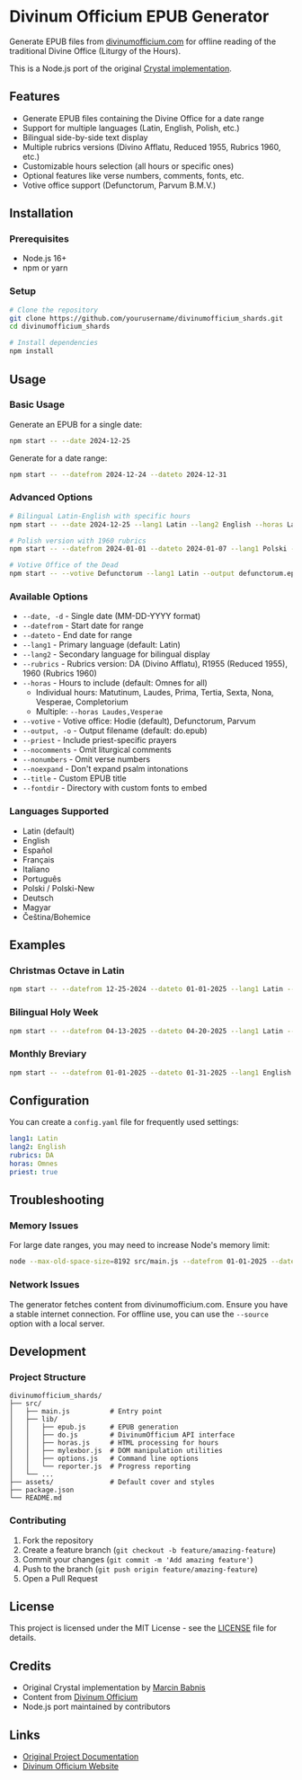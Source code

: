 # Divinum Officium EPUB Generator

Generate EPUB files from [divinumofficium.com](https://divinumofficium.com) for offline reading of the traditional Divine Office (Liturgy of the Hours).

This is a Node.js port of the original [Crystal implementation](https://gitlab.com/mbab/divinumofficium.epub).

## Features

- Generate EPUB files containing the Divine Office for a date range
- Support for multiple languages (Latin, English, Polish, etc.)
- Bilingual side-by-side text display
- Multiple rubrics versions (Divino Afflatu, Reduced 1955, Rubrics 1960, etc.)
- Customizable hours selection (all hours or specific ones)
- Optional features like verse numbers, comments, fonts, etc.
- Votive office support (Defunctorum, Parvum B.M.V.)

## Installation

### Prerequisites

- Node.js 16+ 
- npm or yarn

### Setup

```bash
# Clone the repository
git clone https://github.com/yourusername/divinumofficium_shards.git
cd divinumofficium_shards

# Install dependencies
npm install
```

## Usage

### Basic Usage

Generate an EPUB for a single date:
```bash
npm start -- --date 2024-12-25
```

Generate for a date range:
```bash
npm start -- --datefrom 2024-12-24 --dateto 2024-12-31
```

### Advanced Options

```bash
# Bilingual Latin-English with specific hours
npm start -- --date 2024-12-25 --lang1 Latin --lang2 English --horas Laudes,Vesperae

# Polish version with 1960 rubrics
npm start -- --datefrom 2024-01-01 --dateto 2024-01-07 --lang1 Polski --rubrics 1960

# Votive Office of the Dead
npm start -- --votive Defunctorum --lang1 Latin --output defunctorum.epub
```

### Available Options

- `--date, -d` - Single date (MM-DD-YYYY format)
- `--datefrom` - Start date for range
- `--dateto` - End date for range  
- `--lang1` - Primary language (default: Latin)
- `--lang2` - Secondary language for bilingual display
- `--rubrics` - Rubrics version: DA (Divino Afflatu), R1955 (Reduced 1955), 1960 (Rubrics 1960)
- `--horas` - Hours to include (default: Omnes for all)
  - Individual hours: Matutinum, Laudes, Prima, Tertia, Sexta, Nona, Vesperae, Completorium
  - Multiple: `--horas Laudes,Vesperae`
- `--votive` - Votive office: Hodie (default), Defunctorum, Parvum
- `--output, -o` - Output filename (default: do.epub)
- `--priest` - Include priest-specific prayers
- `--nocomments` - Omit liturgical comments
- `--nonumbers` - Omit verse numbers
- `--noexpand` - Don't expand psalm intonations
- `--title` - Custom EPUB title
- `--fontdir` - Directory with custom fonts to embed

### Languages Supported

- Latin (default)
- English
- Español
- Français  
- Italiano
- Português
- Polski / Polski-New
- Deutsch
- Magyar
- Čeština/Bohemice

## Examples

### Christmas Octave in Latin
```bash
npm start -- --datefrom 12-25-2024 --dateto 01-01-2025 --lang1 Latin --title "Octava Nativitatis"
```

### Bilingual Holy Week
```bash
npm start -- --datefrom 04-13-2025 --dateto 04-20-2025 --lang1 Latin --lang2 English --title "Hebdomada Sancta / Holy Week"
```

### Monthly Breviary
```bash
npm start -- --datefrom 01-01-2025 --dateto 01-31-2025 --lang1 English --rubrics 1960 --title "January 2025 Breviary"
```

## Configuration

You can create a `config.yaml` file for frequently used settings:

```yaml
lang1: Latin
lang2: English  
rubrics: DA
horas: Omnes
priest: true
```

## Troubleshooting

### Memory Issues
For large date ranges, you may need to increase Node's memory limit:
```bash
node --max-old-space-size=8192 src/main.js --datefrom 01-01-2025 --dateto 12-31-2025
```

### Network Issues
The generator fetches content from divinumofficium.com. Ensure you have a stable internet connection. For offline use, you can use the `--source` option with a local server.

## Development

### Project Structure
```
divinumofficium_shards/
├── src/
│   ├── main.js          # Entry point
│   ├── lib/
│   │   ├── epub.js      # EPUB generation
│   │   ├── do.js        # DivinumOfficium API interface
│   │   ├── horas.js     # HTML processing for hours
│   │   ├── mylexbor.js  # DOM manipulation utilities
│   │   ├── options.js   # Command line options
│   │   └── reporter.js  # Progress reporting
│   └── ...
├── assets/              # Default cover and styles
├── package.json
└── README.md
```

### Contributing

1. Fork the repository
2. Create a feature branch (`git checkout -b feature/amazing-feature`)
3. Commit your changes (`git commit -m 'Add amazing feature'`)
4. Push to the branch (`git push origin feature/amazing-feature`)
5. Open a Pull Request

## License

This project is licensed under the MIT License - see the [LICENSE](LICENSE) file for details.

## Credits

- Original Crystal implementation by [Marcin Babnis](https://gitlab.com/mbab)
- Content from [Divinum Officium](https://divinumofficium.com)
- Node.js port maintained by contributors

## Links

- [Original Project Documentation](https://mbab1.gitlab.io/divinumofficium.epub/)
- [Divinum Officium Website](https://divinumofficium.com)
